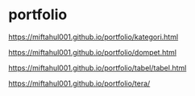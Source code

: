 # portfolio

https://miftahul001.github.io/portfolio/kategori.html

https://miftahul001.github.io/portfolio/dompet.html

https://miftahul001.github.io/portfolio/tabel/tabel.html

https://miftahul001.github.io/portfolio/tera/
